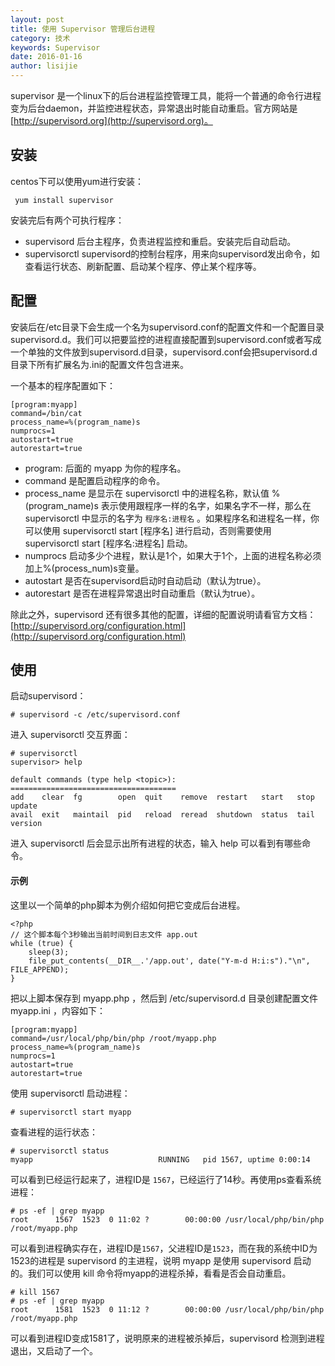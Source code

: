 ```yaml
---
layout: post
title: 使用 Supervisor 管理后台进程
category: 技术
keywords: Supervisor
date: 2016-01-16
author: lisijie
---
```


supervisor 是一个linux下的后台进程监控管理工具，能将一个普通的命令行进程变为后台daemon，并监控进程状态，异常退出时能自动重启。官方网站是 [http://supervisord.org](http://supervisord.org)。

## 安装

centos下可以使用yum进行安装：

     yum install supervisor

安装完后有两个可执行程序：

* supervisord  后台主程序，负责进程监控和重启。安装完后自动启动。
* supervisorctl supervisord的控制台程序，用来向supervisord发出命令，如查看运行状态、刷新配置、启动某个程序、停止某个程序等。


## 配置

安装后在/etc目录下会生成一个名为supervisord.conf的配置文件和一个配置目录supervisord.d。我们可以把要监控的进程直接配置到supervisord.conf或者写成一个单独的文件放到supervisord.d目录，supervisord.conf会把supervisord.d目录下所有扩展名为.ini的配置文件包含进来。

一个基本的程序配置如下：

	[program:myapp]	
	command=/bin/cat
	process_name=%(program_name)s
	numprocs=1
	autostart=true
	autorestart=true
	
* program: 后面的 myapp 为你的程序名。
* command 是配置启动程序的命令。
* process_name 是显示在 supervisorctl 中的进程名称，默认值 %(program_name)s 表示使用跟程序一样的名字，如果名字不一样，那么在 supervisorctl 中显示的名字为 `程序名:进程名` 。如果程序名和进程名一样，你可以使用 supervisorctl start [程序名] 进行启动，否则需要使用 supervisorctl start [程序名:进程名] 启动。
* numprocs 启动多少个进程，默认是1个，如果大于1个，上面的进程名称必须加上%(process_num)s变量。
* autostart 是否在supervisord启动时自动启动（默认为true）。
* autorestart 是否在进程异常退出时自动重启（默认为true）。


除此之外，supervisord 还有很多其他的配置，详细的配置说明请看官方文档：[http://supervisord.org/configuration.html](http://supervisord.org/configuration.html)


## 使用

启动supervisord：

	# supervisord -c /etc/supervisord.conf
	
进入 supervisorctl 交互界面：

	# supervisorctl
	supervisor> help

	default commands (type help <topic>):
	=====================================
	add    clear  fg        open  quit    remove  restart   start   stop  update 
	avail  exit   maintail  pid   reload  reread  shutdown  status  tail  version

进入 supervisorctl 后会显示出所有进程的状态，输入 help 可以看到有哪些命令。

#### 示例

这里以一个简单的php脚本为例介绍如何把它变成后台进程。

	<?php
	// 这个脚本每个3秒输出当前时间到日志文件 app.out
	while (true) {
        sleep(3);
        file_put_contents(__DIR__.'/app.out', date("Y-m-d H:i:s")."\n", FILE_APPEND);
	}

把以上脚本保存到 myapp.php ，然后到 /etc/supervisord.d 目录创建配置文件 myapp.ini ，内容如下：

	[program:myapp]
	command=/usr/local/php/bin/php /root/myapp.php
	process_name=%(program_name)s 
	numprocs=1 
	autostart=true 
	autorestart=true

使用 supervisorctl 启动进程：

	# supervisorctl start myapp
	
查看进程的运行状态：

	# supervisorctl status
	myapp                            RUNNING   pid 1567, uptime 0:00:14
	
可以看到已经运行起来了，进程ID是 `1567`，已经运行了14秒。再使用ps查看系统进程：

	# ps -ef | grep myapp
	root      1567  1523  0 11:02 ?        00:00:00 /usr/local/php/bin/php /root/myapp.php
	
可以看到进程确实存在，进程ID是`1567`，父进程ID是`1523`，而在我的系统中ID为1523的进程是 supervisord 的主进程，说明 myapp 是使用 supervisord 启动的。我们可以使用 kill 命令将myapp的进程杀掉，看看是否会自动重启。

	# kill 1567
	# ps -ef | grep myapp
	root      1581  1523  0 11:12 ?        00:00:00 /usr/local/php/bin/php /root/myapp.php

可以看到进程ID变成1581了，说明原来的进程被杀掉后，supervisord 检测到进程退出，又启动了一个。